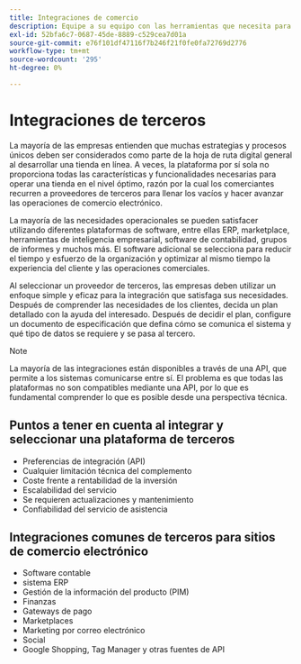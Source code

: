 ```yaml
---
title: Integraciones de comercio
description: Equipe a su equipo con las herramientas que necesita para deleitar a sus clientes y garantizar operaciones diarias sin problemas.
exl-id: 52bfa6c7-0687-45de-8889-c529cea7d01a
source-git-commit: e76f101df47116f7b246f21f0fe0fa72769d2776
workflow-type: tm+mt
source-wordcount: '295'
ht-degree: 0%

---
```


# Integraciones de terceros

La mayoría de las empresas entienden que muchas estrategias y procesos únicos deben ser considerados como parte de la hoja de ruta digital general al desarrollar una tienda en línea. A veces, la plataforma por sí sola no proporciona todas las características y funcionalidades necesarias para operar una tienda en el nivel óptimo, razón por la cual los comerciantes recurren a proveedores de terceros para llenar los vacíos y hacer avanzar las operaciones de comercio electrónico.

La mayoría de las necesidades operacionales se pueden satisfacer utilizando diferentes plataformas de software, entre ellas ERP, marketplace, herramientas de inteligencia empresarial, software de contabilidad, grupos de informes y muchos más. El software adicional se selecciona para reducir el tiempo y esfuerzo de la organización y optimizar al mismo tiempo la experiencia del cliente y las operaciones comerciales.

Al seleccionar un proveedor de terceros, las empresas deben utilizar un enfoque simple y eficaz para la integración que satisfaga sus necesidades. Después de comprender las necesidades de los clientes, decida un plan detallado con la ayuda del interesado. Después de decidir el plan, configure un documento de especificación que defina cómo se comunica el sistema y qué tipo de datos se requiere y se pasa al tercero.

>[!NOTE]
>
>La mayoría de las integraciones están disponibles a través de una API, que permite a los sistemas comunicarse entre sí. El problema es que todas las plataformas no son compatibles mediante una API, por lo que es fundamental comprender lo que es posible desde una perspectiva técnica.

## Puntos a tener en cuenta al integrar y seleccionar una plataforma de terceros

- Preferencias de integración (API)
- Cualquier limitación técnica del complemento
- Coste frente a rentabilidad de la inversión
- Escalabilidad del servicio
- Se requieren actualizaciones y mantenimiento
- Confiabilidad del servicio de asistencia

## Integraciones comunes de terceros para sitios de comercio electrónico

- Software contable
- sistema ERP
- Gestión de la información del producto (PIM)
- Finanzas
- Gateways de pago
- Marketplaces
- Marketing por correo electrónico
- Social
- Google Shopping, Tag Manager y otras fuentes de API
